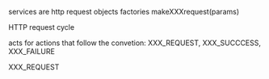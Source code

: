 

services are http request objects factories
  makeXXXrequest(params)


HTTP request cycle

  acts for actions that follow the convetion:
    XXX_REQUEST, XXX_SUCCCESS, XXX_FAILURE

  
  
  XXX_REQUEST
